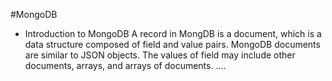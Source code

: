 #MongoDB
- Introduction to MongoDB
A record in MongDB is a document, which is a data structure composed of field and value pairs. MongoDB documents are similar to JSON objects. The values of field may include other documents, arrays, and arrays of documents.
....
